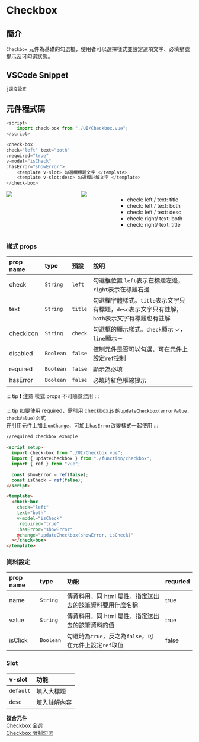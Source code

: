 # Checkbox <Badge type="info" text="單一元件" />

## 簡介

`Checkbox` 元件為基礎的勾選框，使用者可以選擇樣式並設定選項文字、必填星號提示及可勾選狀態。

## VSCode Snippet

```md
j還沒設定
```

## 元件程式碼

```javascript
<script>
    import check-box from "./UI/Checkbox.vue";
</script>

<check-box
check="left" text="both" 
:required="true"  
v-model="isCheck" 
:hasError="showError">
    <template v-slot> 勾選欄標題文字 </template>
    <template v-slot:desc> 勾選欄註解文字 </template>
</check-box>
```

<div style="display: flex;">
    <div style="flex: 2;">
        <img src="../../.vuepress/public/images/checkbox_1.png">
    </div>
	<div style="flex: 1;">
        <img src="../../.vuepress/public/images/checkbox_2.png">
    </div>
    <div style="flex: 2;">
        <ul>
            <li>
                check: left / text: title
            </li>
            <li>
                check: left / text: both
            </li>
            <li>
                check: left / text: desc
            </li>
            <li>
                check: right/ text: both
            </li>
            <li>
                check: right/ text: title
            </li>
        </ul>
    </div>
</div>

<!-- - check: left / text: title
- check: left / text: both
- check: left / text: desc
- check: right/ text: both
- check: right/ text: title -->

### 樣式 props

| prop name | type   | 預設    | 說明                                             |
| :-------- | :----- | :------ | :---------------------------------------------- |
| check       | `String` | `left`  | 勾選框位置 `left`表示在標題左邊，`right`表示在標題右邊 | 
| text        | `String` | `title` | 勾選欄字體樣式。`title`表示文字只有標題，`desc`表示文字只有註解，`both`表示文字有標題也有註解 |
| checkIcon | `String` | `check` | 勾選框的顯示樣式。`check`顯示 ✓，`line`顯示－  | 
| disabled   | `Boolean`  | `false` | 控制元件是否可以勾選，可在元件上設定`ref`控制 |
| required  | `Boolean` | `false` | 顯示為必填                  |
| hasError  | `Boolean` | `false` | 必填時紅色框線提示           |

::: tip ❗ 注意
樣式 props 不可隨意混用
:::

::: tip
如要使用 required，需引用 checkbox.js 的`updateCheckbox(errorValue, checkValue)`函式  
在引用元件上加上`onChange`，可加上`hasError`改變樣式一起使用
:::

```html
//required checkbox example

<script setup>
  import check-box from "./UI/Checkbox.vue";
  import { updateCheckbox } from "./function/checkbox";
  import { ref } from "vue";

  const showError = ref(false);
  const isCheck = ref(false);
</script>

<template>
  <check-box
    check="left"
    text="both"
    v-model="isCheck"
    :required="true"
    :hasError="showError"
    @change="updateCheckbox(showError, isCheck)"
  ></check-box>
</template>
```

### 資料設定

| prop name | type    | 功能                   | requried |
| :-------- | :------ |  :--------------------- | :----- |
| name      | `String`  |  傳資料用，同 html 屬性，指定送出去的該筆資料要用什麼名稱 | true |
| value      | `String`  |  傳資料用，同 html 屬性，指定送出去的該筆資料的值 | true |
| isClick    | `Boolean`  |  勾選時為`true`，反之為`false`，可在元件上設定`ref`取值 | false |

### Slot

| v-slot    | 功能                        | 
| :-------- |  :------------------------- | 
| `default` |  填入大標題 | 
| `desc` |  填入註解內容 | 


**複合元件**  
[Checkbox 全選](../compo/checkAll.md)  
[Checkbox 限制勾選](../compo/checkLimit.md)
